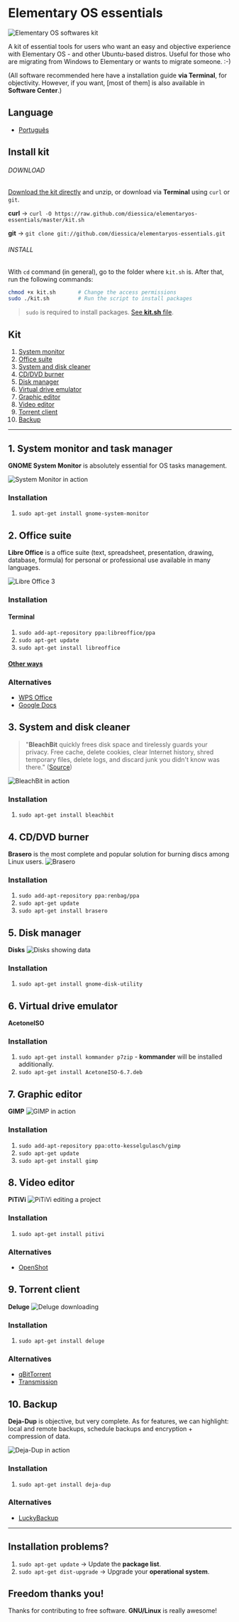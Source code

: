# Elementary OS essentials

![Elementary OS softwares kit](http://i.imgur.com/moyUDfb.gif)

A kit of essential tools for users who want an easy and objective experience with Elementary OS - and other Ubuntu-based distros. Useful for those who are migrating from Windows to Elementary or wants to migrate someone. :-) 

(All software recommended here have a installation guide **via Terminal**, for objectivity. However, if you want, [most of them] is also available in **Software Center**.)

## Language
* [Português](https://github.com/diessica/elementaryos-essentials/blob/master/translations/pt-br/README.md)

## Install kit
###### DOWNLOAD
[Download the kit directly](https://github.com/diessica/elementaryos-essentials/archive/master.zip) and unzip, or download via **Terminal** using `curl` or `git`.

**curl** → `curl -O https://raw.github.com/diessica/elementaryos-essentials/master/kit.sh`

**git** → `git clone git://github.com/diessica/elementaryos-essentials.git`

###### INSTALL
With `cd` command (in general), go to the folder where `kit.sh` is. After that, run the following commands:

```bash
chmod +x kit.sh       # Change the access permissions
sudo ./kit.sh         # Run the script to install packages
```
>  `sudo` is required to install packages. [See **kit.sh** file](https://raw.github.com/diessicode/elementaryos-essentials/master/kit.sh).

## Kit
1. [System monitor](https://github.com/diessica/elementaryos-essentials/blob/master/README.md#1-system-monitor)
2. [Office suite](https://github.com/ddiessica/elementaryos-essentials/blob/master/README.md#2-office-suite)
3. [System and disk cleaner](https://github.com/diessica/elementaryos-essentials/blob/master/README.md#3-system-and-disk-cleaner)
4. [CD/DVD burner](https://github.com/diessica/elementaryos-essentials/blob/master/README.md#4-cddvd-burner)
5. [Disk manager](https://github.com/diessica/elementaryos-essentials/blob/master/README.md#5-disk-manager)
6. [Virtual drive emulator](https://github.com/diessica/elementaryos-essentials/blob/master/README.md#6-virtual-drive-emulator)
7. [Graphic editor](https://github.com/diessica/elementaryos-essentials/blob/master/README.md#7-graphic-editor)
8. [Video editor](https://github.com/diessica/elementaryos-essentials/blob/master/README.md#8-video-editor)
9. [Torrent client](https://github.com/diessica/elementaryos-essentials/blob/master/README.md#9-torrent-client)
10. [Backup](https://github.com/diessica/elementaryos-essentials/blob/master/README.md#10-backup)

---

## 1. System monitor and task manager
**GNOME System Monitor** is absolutely essential for OS tasks management.

![System Monitor in action](http://screencloud.net/img/screenshots/07804f1e8ec0aece79f8c4026caba171.png)

### Installation
1. `sudo apt-get install gnome-system-monitor`

## 2. Office suite
**Libre Office** is a office suite (text, spreadsheet, presentation, drawing, database, formula) for personal or professional use available in many languages.

![Libre Office 3](http://screencloud.net//img/screenshots/96a09927db99b0cdebc3b15a7735f387.png)

### Installation
#### Terminal
1. `sudo add-apt-repository ppa:libreoffice/ppa`
2. `sudo apt-get update`
3. `sudo apt-get install libreoffice`

#### [Other ways](http://www.libreoffice.org/download)

### Alternatives
* [WPS Office](http://wps-community.org/)
* [Google Docs](https://docs.google.com/)

## 3. System and disk cleaner
> "**BleachBit** quickly frees disk space and tirelessly guards your privacy. Free cache, delete cookies, clear Internet history, shred temporary files, delete logs, and discard junk you didn't know was there." ([Source](http://bleachbit.sourceforge.net/))

![BleachBit in action](http://screencloud.net//img/screenshots/6da0dbdf66f5d471723c131b4763210c.png)

### Installation
1. `sudo apt-get install bleachbit`
 

## 4. CD/DVD burner
**Brasero** is the most complete and popular solution for burning discs among Linux users. 
![Brasero](http://screencloud.net/img/screenshots/bc1f60cfba16cbabc6813d532522c125.png)

### Installation
1. `sudo add-apt-repository ppa:renbag/ppa`
2. `sudo apt-get update`
3. `sudo apt-get install brasero`

## 5. Disk manager
**Disks**
![Disks showing data](http://screencloud.net/img/screenshots/ed6538b6aeda987de8cac06760198ab1.png)

### Installation
1. `sudo apt-get install gnome-disk-utility`

## 6. Virtual drive emulator
**AcetoneISO**

### Installation
1. `sudo apt-get install kommander p7zip` - **kommander** will be installed additionally. 
2. `sudo apt-get install AcetoneISO-6.7.deb`

## 7. Graphic editor
**GIMP**
![GIMP in action](http://screencloud.net/img/screenshots/e1fe5f55de9847b050eae2696684409b.png)

### Installation
1. `sudo add-apt-repository ppa:otto-kesselgulasch/gimp`
2. `sudo apt-get update`
3. `sudo apt-get install gimp`

## 8. Video editor
**PiTiVi**
![PiTiVi editing a project](http://screencloud.net/img/screenshots/5767da0992f9aded922febd026f0add9.png)

### Installation
1. `sudo apt-get install pitivi`

### Alternatives
* [OpenShot](http://www.openshot.org/)

## 9. Torrent client
**Deluge**
![Deluge downloading](http://screencloud.net/img/screenshots/00e941b41e8ee9cae44192ad7a13d2bf.png)

### Installation
1. `sudo apt-get install deluge`

### Alternatives
* [qBitTorrent](http://www.qbittorrent.org/)
* [Transmission](http://www.transmissionbt.com/)

## 10. Backup
**Deja-Dup** is objective, but very complete. As for features, we can highlight: local and remote backups, schedule backups and encryption + compression of data.

![Deja-Dup in action](http://screencloud.net//img/screenshots/664345747c2c059882bf7b00ee185500.png)
### Installation
1. `sudo apt-get install deja-dup`

### Alternatives
* [LuckyBackup](https://launchpad.net/deja-dup)

---

## Installation problems?

1. `sudo apt-get update` → Update the **package list**.
2.  `sudo apt-get dist-upgrade` → Upgrade your **operational system**.

## Freedom thanks you!
Thanks for contributing to free software. **GNU/Linux** is really awesome!
